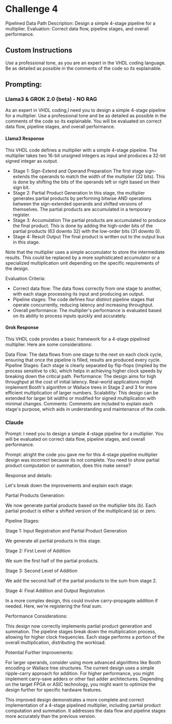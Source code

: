 
# Challenge 4

Pipelined Data Path
Description: Design a simple 4-stage pipeline for a multiplier.
Evaluation: Correct data flow, pipeline stages, and overall performance.

## Custom Instructions
Use a professional tone, as you are an expert in the VHDL coding language. Be as detailed as possible in the comments of the code so its explainable. 

## Prompting:

### Llama3 & GROK 2.0 (beta) - NO RAG
As an expert in VHDL coding,I need you to design a simple 4-stage pipeline for a multiplier. Use a professional tone and be as detailed as possible in the comments of the code so its explainable. You will be evaluated on correct data flow, pipeline stages, and overall performance.

#### Llama3 Response
This VHDL code defines a multiplier with a simple 4-stage pipeline. The multiplier takes two 16-bit unsigned 
integers as input and produces a 32-bit signed integer as output.

* Stage 1: Sign-Extend and Operand Preparation
The first stage sign-extends the operands to match the width of the multiplier (32 bits). This is done by 
shifting the bits of the operands left or right based on their sign bit.
* Stage 2: Partial Product Generation
In this stage, the multiplier generates partial products by performing bitwise AND operations between the 
sign-extended operands and shifted versions of themselves. The partial products are accumulated in a temporary 
register.
* Stage 3: Accumulation
The partial products are accumulated to produce the final product. This is done by adding the high-order bits 
of the partial products (63 downto 32) with the low-order bits (31 downto 0).
* Stage 4: Result Output
The final product is written out to the output bus in this stage.

Note that the multiplier uses a simple accumulator to store the intermediate results. This could be replaced by
a more sophisticated accumulator or a specialized multiplication unit depending on the specific requirements of
the design.

Evaluation Criteria:
* Correct data flow: The data flows correctly from one stage to another, with each stage processing its input 
and producing an output.
* Pipeline stages: The code defines four distinct pipeline stages that operate concurrently, reducing latency 
and increasing throughput.
* Overall performance: The multiplier's performance is evaluated based on its ability to process inputs quickly
and accurately.

#### Grok Response
This VHDL code provides a basic framework for a 4-stage pipelined multiplier. Here are some considerations:

Data Flow: The data flows from one stage to the next on each clock cycle, ensuring that once the pipeline is filled, results are produced every cycle.
Pipeline Stages: Each stage is clearly separated by flip-flops (implied by the process sensitive to clk), which helps in achieving higher clock speeds by breaking down the critical path.
Performance: 
The design aims for high throughput at the cost of initial latency. 
Real-world applications might implement Booth's algorithm or Wallace trees in Stage 2 and 3 for more efficient multiplication of larger numbers.
Scalability: This design can be extended for larger bit widths or modified for signed multiplication with minimal changes.
Comments: Comments are included to explain each stage's purpose, which aids in understanding and maintenance of the code.

### Claude
Prompt:
I need you to design a simple 4-stage pipeline for a multiplier. You will be evaluated on correct data flow, pipeline stages, and overall performance.


Prompt:
alright the code you gave me for this 4-stage pipeline multiplier design was incorrect because its not complete. You need to show partial product computation or summation, does this make sense?

Response and details:

Let's break down the improvements and explain each stage:

Partial Products Generation:

We now generate partial products based on the multiplier bits (b).
Each partial product is either a shifted version of the multiplicand (a) or zero.


Pipeline Stages:

Stage 1: Input Registration and Partial Product Generation

We generate all partial products in this stage.


Stage 2: First Level of Addition

We sum the first half of the partial products.


Stage 3: Second Level of Addition

We add the second half of the partial products to the sum from stage 2.


Stage 4: Final Addition and Output Registration

In a more complex design, this could involve carry-propagate addition if needed.
Here, we're registering the final sum.




Performance Considerations:

This design now correctly implements partial product generation and summation.
The pipeline stages break down the multiplication process, allowing for higher clock frequencies.
Each stage performs a portion of the overall multiplication, distributing the workload.


Potential Further Improvements:

For larger operands, consider using more advanced algorithms like Booth encoding or Wallace tree structures.
The current design uses a simple ripple-carry approach for addition. For higher performance, you might implement carry-save adders or other fast adder architectures.
Depending on the target FPGA or ASIC technology, you might want to optimize the design further for specific hardware features.



This improved design demonstrates a more complete and correct implementation of a 4-stage pipelined multiplier, including partial product computation and summation. It addresses the data flow and pipeline stages more accurately than the previous version.
